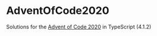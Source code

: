 # AdventOfCode2020

Solutions for the [Advent of Code 2020](https://adventofcode.com/2020) in TypeScript (4.1.2)
